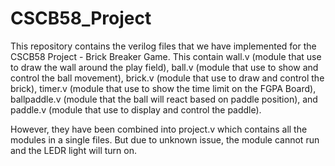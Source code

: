 # CSCB58_Project
This repository contains the verilog files that we have implemented for the CSCB58 Project - Brick Breaker Game. This contain wall.v (module that use to draw the wall around the play field), 
ball.v (module that use to show and control the ball movement), 
brick.v (module that use to draw and control the brick), 
timer.v (module that use to show the time limit on the FGPA Board),
ballpaddle.v (module that the ball will react based on paddle position),
and paddle.v (module that use to display and control the paddle).

However, they have been combined into project.v which contains all the modules in a single files. But due to unknown issue, the module cannot run and the LEDR light will turn on.
